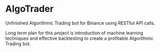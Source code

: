 # AlgoTrader

Unfinished Algorithmic Trading bot for Binance using RESTful API calls. 

Long term plan for this project is introduction of machine learning techniques and effective backtesting to create a profitable Algorithmic Trading bot. 
